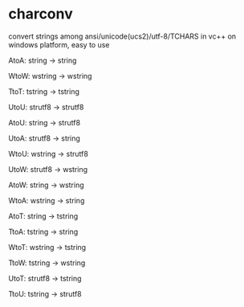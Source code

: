 # charconv
convert strings among ansi/unicode(ucs2)/utf-8/TCHARS in vc++ on windows platform, easy to use

AtoA: string  -> string

WtoW: wstring -> wstring

TtoT: tstring -> tstring

UtoU: strutf8 -> strutf8

AtoU: string  -> strutf8

UtoA: strutf8 -> string

WtoU: wstring -> strutf8

UtoW: strutf8 -> wstring

AtoW: string  -> wstring

WtoA: wstring -> string

AtoT: string  -> tstring

TtoA: tstring -> string

WtoT: wstring -> tstring

TtoW: tstring -> wstring

UtoT: strutf8 -> tstring

TtoU: tstring -> strutf8
